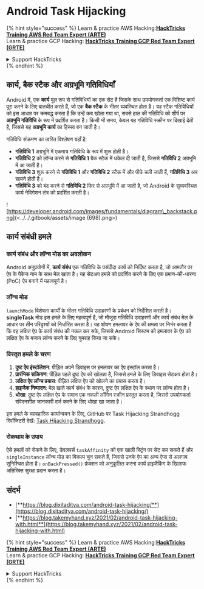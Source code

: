 # Android Task Hijacking

{% hint style="success" %}
Learn & practice AWS Hacking:<img src="/.gitbook/assets/arte.png" alt="" data-size="line">[**HackTricks Training AWS Red Team Expert (ARTE)**](https://training.hacktricks.xyz/courses/arte)<img src="/.gitbook/assets/arte.png" alt="" data-size="line">\
Learn & practice GCP Hacking: <img src="/.gitbook/assets/grte.png" alt="" data-size="line">[**HackTricks Training GCP Red Team Expert (GRTE)**<img src="/.gitbook/assets/grte.png" alt="" data-size="line">](https://training.hacktricks.xyz/courses/grte)

<details>

<summary>Support HackTricks</summary>

* Check the [**subscription plans**](https://github.com/sponsors/carlospolop)!
* **Join the** 💬 [**Discord group**](https://discord.gg/hRep4RUj7f) or the [**telegram group**](https://t.me/peass) or **follow** us on **Twitter** 🐦 [**@hacktricks\_live**](https://twitter.com/hacktricks\_live)**.**
* **Share hacking tricks by submitting PRs to the** [**HackTricks**](https://github.com/carlospolop/hacktricks) and [**HackTricks Cloud**](https://github.com/carlospolop/hacktricks-cloud) github repos.

</details>
{% endhint %}

## कार्य, बैक स्टैक और अग्रभूमि गतिविधियाँ

Android में, एक **कार्य** मूल रूप से गतिविधियों का एक सेट है जिसके साथ उपयोगकर्ता एक विशिष्ट कार्य पूरा करने के लिए बातचीत करते हैं, जो एक **बैक स्टैक** के भीतर व्यवस्थित होता है। यह स्टैक गतिविधियों को इस आधार पर क्रमबद्ध करता है कि उन्हें कब खोला गया था, सबसे हाल की गतिविधि को शीर्ष पर **अग्रभूमि गतिविधि** के रूप में प्रदर्शित करता है। किसी भी समय, केवल यह गतिविधि स्क्रीन पर दिखाई देती है, जिससे यह **अग्रभूमि कार्य** का हिस्सा बन जाती है।

गतिविधि संक्रमण का त्वरित विश्लेषण यहाँ है:

* **गतिविधि 1** अग्रभूमि में एकमात्र गतिविधि के रूप में शुरू होती है।
* **गतिविधि 2** को लॉन्च करने से **गतिविधि 1** बैक स्टैक में धकेल दी जाती है, जिससे **गतिविधि 2** अग्रभूमि में आ जाती है।
* **गतिविधि 3** शुरू करने से **गतिविधि 1** और **गतिविधि 2** स्टैक में और पीछे चली जाती हैं, **गतिविधि 3** अब सामने होती है।
* **गतिविधि 3** को बंद करने से **गतिविधि 2** फिर से अग्रभूमि में आ जाती है, जो Android के सुव्यवस्थित कार्य नेविगेशन तंत्र को प्रदर्शित करती है।

![https://developer.android.com/images/fundamentals/diagram\_backstack.png](<../../.gitbook/assets/image (698).png>)

## कार्य संबंधी हमले

### कार्य संबंध और लॉन्च मोड का अवलोकन

Android अनुप्रयोगों में, **कार्य संबंध** एक गतिविधि के पसंदीदा कार्य को निर्दिष्ट करता है, जो आमतौर पर ऐप के पैकेज नाम के साथ मेल खाता है। यह सेटअप हमले को प्रदर्शित करने के लिए एक प्रमाण-की-धारणा (PoC) ऐप बनाने में महत्वपूर्ण है।

### लॉन्च मोड

`launchMode` विशेषता कार्यों के भीतर गतिविधि उदाहरणों के प्रबंधन को निर्देशित करती है। **singleTask** मोड इस हमले के लिए महत्वपूर्ण है, जो मौजूदा गतिविधि उदाहरणों और कार्य संबंध मेल के आधार पर तीन परिदृश्यों को निर्धारित करता है। यह शोषण हमलावर के ऐप की क्षमता पर निर्भर करता है कि वह लक्षित ऐप के कार्य संबंध की नकल कर सके, जिससे Android सिस्टम को हमलावर के ऐप को लक्षित ऐप के बजाय लॉन्च करने के लिए गुमराह किया जा सके।

### विस्तृत हमले के चरण

1. **दुष्ट ऐप इंस्टॉलेशन**: पीड़ित अपने डिवाइस पर हमलावर का ऐप इंस्टॉल करता है।
2. **प्रारंभिक सक्रियण**: पीड़ित पहले दुष्ट ऐप को खोलता है, जिससे हमले के लिए डिवाइस सेटअप होता है।
3. **लक्षित ऐप लॉन्च प्रयास**: पीड़ित लक्षित ऐप को खोलने का प्रयास करता है।
4. **हाइजैक निष्पादन**: मेल खाते कार्य संबंध के कारण, दुष्ट ऐप लक्षित ऐप के स्थान पर लॉन्च होता है।
5. **धोखा**: दुष्ट ऐप लक्षित ऐप के समान एक नकली लॉगिन स्क्रीन प्रस्तुत करता है, जिससे उपयोगकर्ता संवेदनशील जानकारी दर्ज करने के लिए धोखा खा जाता है।

इस हमले के व्यावहारिक कार्यान्वयन के लिए, GitHub पर Task Hijacking Strandhogg रिपॉजिटरी देखें: [Task Hijacking Strandhogg](https://github.com/az0mb13/Task\_Hijacking\_Strandhogg).

### रोकथाम के उपाय

ऐसे हमलों को रोकने के लिए, डेवलपर्स `taskAffinity` को एक खाली स्ट्रिंग पर सेट कर सकते हैं और `singleInstance` लॉन्च मोड का विकल्प चुन सकते हैं, जिससे उनके ऐप का अन्य ऐप्स से अलगाव सुनिश्चित होता है। `onBackPressed()` फ़ंक्शन को अनुकूलित करना कार्य हाइजैकिंग के खिलाफ अतिरिक्त सुरक्षा प्रदान करता है।

## **संदर्भ**

* [**https://blog.dixitaditya.com/android-task-hijacking/**](https://blog.dixitaditya.com/android-task-hijacking/)
* [**https://blog.takemyhand.xyz/2021/02/android-task-hijacking-with.html**](https://blog.takemyhand.xyz/2021/02/android-task-hijacking-with.html)


{% hint style="success" %}
Learn & practice AWS Hacking:<img src="/.gitbook/assets/arte.png" alt="" data-size="line">[**HackTricks Training AWS Red Team Expert (ARTE)**](https://training.hacktricks.xyz/courses/arte)<img src="/.gitbook/assets/arte.png" alt="" data-size="line">\
Learn & practice GCP Hacking: <img src="/.gitbook/assets/grte.png" alt="" data-size="line">[**HackTricks Training GCP Red Team Expert (GRTE)**<img src="/.gitbook/assets/grte.png" alt="" data-size="line">](https://training.hacktricks.xyz/courses/grte)

<details>

<summary>Support HackTricks</summary>

* Check the [**subscription plans**](https://github.com/sponsors/carlospolop)!
* **Join the** 💬 [**Discord group**](https://discord.gg/hRep4RUj7f) or the [**telegram group**](https://t.me/peass) or **follow** us on **Twitter** 🐦 [**@hacktricks\_live**](https://twitter.com/hacktricks\_live)**.**
* **Share hacking tricks by submitting PRs to the** [**HackTricks**](https://github.com/carlospolop/hacktricks) and [**HackTricks Cloud**](https://github.com/carlospolop/hacktricks-cloud) github repos.

</details>
{% endhint %}
